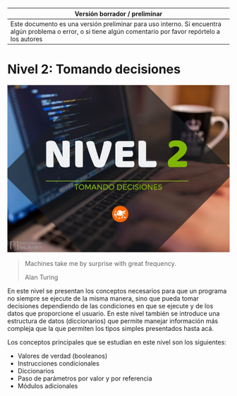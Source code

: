Versión borrador / preliminar |
-------------------|
Este documento es una versión preliminar para uso interno. Si encuentra algún problema o error, o si tiene algún comentario por favor repórtelo a los autores|



# Nivel 2: Tomando decisiones

![](./images/N2_introduccion.jpg)

> Machines take me by surprise with great frequency.
>
> Alan Turing 

En este nivel se presentan los conceptos necesarios para que un programa no siempre se ejecute de la misma manera, sino que pueda tomar decisiones dependiendo de las condiciones en que se ejecute y de los datos que proporcione el usuario. En este nivel también se introduce una estructura de datos (diccionarios) que permite manejar información más compleja que la que permiten los tipos simples presentados hasta acá.

Los conceptos principales que se estudian en este nivel son los siguientes:

* Valores de verdad (booleanos)
* Instrucciones condicionales
* Diccionarios
* Paso de parámetros por valor y por referencia
* Módulos adicionales

